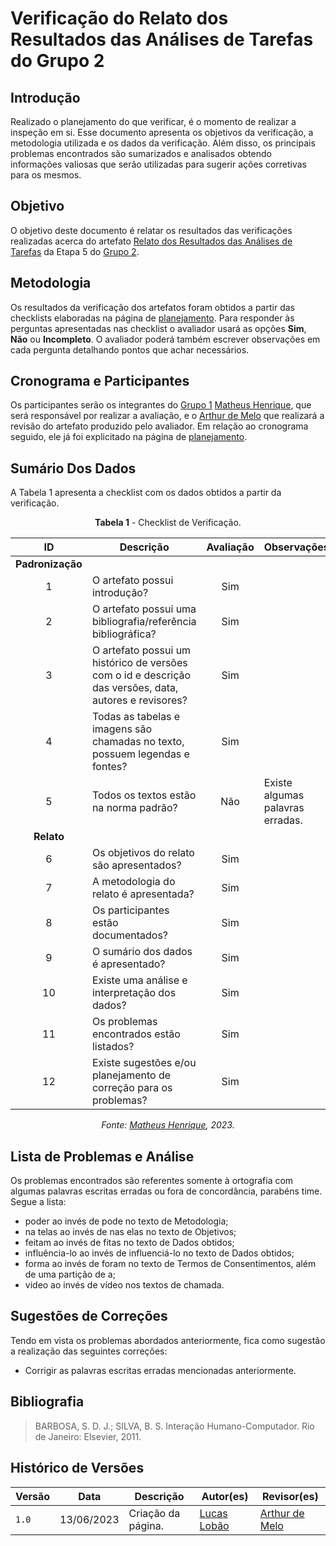 # Verificação do Relato dos Resultados das Análises de Tarefas do Grupo 2

## Introdução

Realizado o planejamento do que verificar, é o momento de realizar a inspeção em si. Esse documento apresenta os objetivos da verificação, a metodologia utilizada e os dados da verificação. Além disso, os principais problemas encontrados são sumarizados e analisados obtendo informações valiosas que serão utilizadas para sugerir ações corretivas para os mesmos.

## Objetivo

O objetivo deste documento é relatar os resultados das verificações realizadas acerca do artefato [Relato dos Resultados das Análises de Tarefas](https://interacao-humano-computador.github.io/2023.1-Wikipedia/design-avaliacao-desenvolvimento/nivel1/analiseDeTarefas/relatoDaAnaliseDeTarefa/) da Etapa 5 do [Grupo 2](https://github.com/Interacao-Humano-Computador/2023.1-Wikipedia).

## Metodologia

Os resultados da verificação dos artefatos foram obtidos a partir das checklists elaboradas na página de [planejamento](../planejamento-verificacao-etapa5-grupo2). Para responder às perguntas apresentadas nas checklist o avaliador usará as opções **Sim**, **Não** ou **Incompleto**. O avaliador poderá também escrever observações em cada pergunta detalhando pontos que achar necessários.

## Cronograma e Participantes

Os participantes serão os integrantes do [Grupo 1](https://github.com/Interacao-Humano-Computador/2023.1-BilheteriaDigital) [Matheus Henrique](https://github.com/mathonaut), que será responsável por realizar a avaliação, e o [Arthur de Melo](https://github.com/arthurmlv) que realizará a revisão do artefato produzido pelo avaliador. Em relação ao cronograma seguido, ele já foi explicitado na página de [planejamento](../planejamento-verificacao-etapa5-grupo2).

## Sumário Dos Dados

A Tabela 1 apresenta a checklist com os dados obtidos a partir da verificação.

<center>

**Tabela 1** - Checklist de Verificação.

|        ID        | Descrição                                                                                              | Avaliação | Observações                      |
| :--------------: | ------------------------------------------------------------------------------------------------------ | :-------: | -------------------------------- |
| **Padronização** |
|        1         | O artefato possui introdução?                                                                          |    Sim    |                                  |
|        2         | O artefato possui uma bibliografia/referência bibliográfica?                                           |    Sim    |                                  |
|        3         | O artefato possui um histórico de versões com o id e descrição das versões, data, autores e revisores? |    Sim    |                                  |
|        4         | Todas as tabelas e imagens são chamadas no texto, possuem legendas e fontes?                           |    Sim    |                                  |
|        5         | Todos os textos estão na norma padrão?                                                                 |    Não    | Existe algumas palavras erradas. |
|    **Relato**    |
|        6         | Os objetivos do relato são apresentados?                                                               |    Sim    |                                  |
|        7         | A metodologia do relato é apresentada?                                                                 |    Sim    |                                  |
|        8         | Os participantes estão documentados?                                                                   |    Sim    |                                  |
|        9         | O sumário dos dados é apresentado?                                                                     |    Sim    |                                  |
|        10        | Existe uma análise e interpretação dos dados?                                                          |    Sim    |                                  |
|        11        | Os problemas encontrados estão listados?                                                               |    Sim    |                                  |
|        12        | Existe sugestões e/ou planejamento de correção para os problemas?                                      |    Sim    |                                  |

_Fonte: [Matheus Henrique](https://github.com/mathonaut), 2023._

</center>

## Lista de Problemas e Análise

Os problemas encontrados são referentes somente à ortografia com algumas palavras escritas erradas ou fora de concordância, parabéns time. Segue a lista:

- poder ao invés de pode no texto de Metodologia;
- na telas ao invés de nas elas no texto de Objetivos;
- feitam ao invés de fitas no texto de Dados obtidos;
- influência-lo ao invés de influenciá-lo no texto de Dados obtidos;
- forma ao invés de foram no texto de Termos de Consentimentos, além de uma partição de a;
- video ao invés de vídeo nos textos de chamada.

## Sugestões de Correções

Tendo em vista os problemas abordados anteriormente, fica como sugestão a realização das seguintes correções:

- Corrigir as palavras escritas erradas mencionadas anteriormente.

## Bibliografia

> BARBOSA, S. D. J.; SILVA, B. S. Interação Humano-Computador. Rio de Janeiro: Elsevier, 2011.

## Histórico de Versões

| Versão | Data       | Descrição          | Autor(es)                                        | Revisor(es)                                    |
| ------ | ---------- | ------------------ | ------------------------------------------------ | ---------------------------------------------- |
| `1.0`  | 13/06/2023 | Criação da página. | [Lucas Lobão](https://github.com/lucaslobao-18) | [Arthur de Melo](https://github.com/arthurmlv) |
